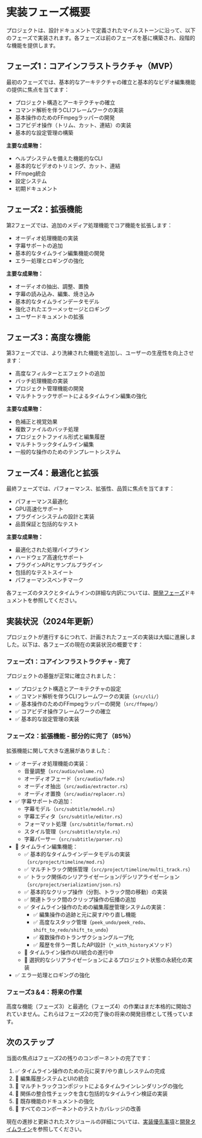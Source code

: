 # 実装フェーズ概要

プロジェクトは、設計ドキュメントで定義されたマイルストーンに沿って、以下のフェーズで実装されます。各フェーズは前のフェーズを基に構築され、段階的な機能を提供します。

## フェーズ1：コアインフラストラクチャ（MVP）

最初のフェーズでは、基本的なアーキテクチャの確立と基本的なビデオ編集機能の提供に焦点を当てます：

- プロジェクト構造とアーキテクチャの確立
- コマンド解析を伴うCLIフレームワークの実装
- 基本操作のためのFFmpegラッパーの開発
- コアビデオ操作（トリム、カット、連結）の実装
- 基本的な設定管理の構築

**主要な成果物：**
- ヘルプシステムを備えた機能的なCLI
- 基本的なビデオのトリミング、カット、連結
- FFmpeg統合
- 設定システム
- 初期ドキュメント

## フェーズ2：拡張機能

第2フェーズでは、追加のメディア処理機能でコア機能を拡張します：

- オーディオ処理機能の実装
- 字幕サポートの追加
- 基本的なタイムライン編集機能の開発
- エラー処理とロギングの強化

**主要な成果物：**
- オーディオの抽出、調整、置換
- 字幕の読み込み、編集、焼き込み
- 基本的なタイムラインデータモデル
- 強化されたエラーメッセージとロギング
- ユーザードキュメントの拡張

## フェーズ3：高度な機能

第3フェーズでは、より洗練された機能を追加し、ユーザーの生産性を向上させます：

- 高度なフィルターとエフェクトの追加
- バッチ処理機能の実装
- プロジェクト管理機能の開発
- マルチトラックサポートによるタイムライン編集の強化

**主要な成果物：**
- 色補正と視覚効果
- 複数ファイルのバッチ処理
- プロジェクトファイル形式と編集履歴
- マルチトラックタイムライン編集
- 一般的な操作のためのテンプレートシステム

## フェーズ4：最適化と拡張

最終フェーズでは、パフォーマンス、拡張性、品質に焦点を当てます：

- パフォーマンス最適化
- GPU高速化サポート
- プラグインシステムの設計と実装
- 品質保証と包括的なテスト

**主要な成果物：**
- 最適化された処理パイプライン
- ハードウェア高速化サポート
- プラグインAPIとサンプルプラグイン
- 包括的なテストスイート
- パフォーマンスベンチマーク

各フェーズのタスクとタイムラインの詳細な内訳については、[開発フェーズ](../開発フェーズ/)ドキュメントを参照してください。

## 実装状況（2024年更新）

プロジェクトが進行するにつれて、計画されたフェーズの実装は大幅に進展しました。以下は、各フェーズの現在の実装状況の概要です：

### フェーズ1：コアインフラストラクチャ - 完了

プロジェクトの基盤が正常に確立されました：

- ✅ プロジェクト構造とアーキテクチャの設定
- ✅ コマンド解析を伴うCLIフレームワークの実装（`src/cli/`）
- ✅ 基本操作のためのFFmpegラッパーの開発（`src/ffmpeg/`）
- ✅ コアビデオ操作フレームワークの確立
- ✅ 基本的な設定管理の実装

### フェーズ2：拡張機能 - 部分的に完了（85％）

拡張機能に関して大きな進展がありました：

- ✅ オーディオ処理機能の実装：
  - 音量調整（`src/audio/volume.rs`）
  - オーディオフェード（`src/audio/fade.rs`）
  - オーディオ抽出（`src/audio/extractor.rs`）
  - オーディオ置換（`src/audio/replacer.rs`）
- ✅ 字幕サポートの追加：
  - 字幕モデル（`src/subtitle/model.rs`）
  - 字幕エディタ（`src/subtitle/editor.rs`）
  - フォーマット処理（`src/subtitle/format.rs`）
  - スタイル管理（`src/subtitle/style.rs`）
  - 字幕パーサー（`src/subtitle/parser.rs`）
- 🔄 タイムライン編集機能：
  - ✅ 基本的なタイムラインデータモデルの実装（`src/project/timeline/mod.rs`）
  - ✅ マルチトラック関係管理（`src/project/timeline/multi_track.rs`）
  - ✅ トラック関係のシリアライゼーション/デシリアライゼーション（`src/project/serialization/json.rs`）
  - ✅ 基本的なクリップ操作（分割、トラック間の移動）の実装
  - ✅ 関連トラック間のクリップ操作の伝播の追加
  - ✅ タイムライン操作のための編集履歴管理システムの実装：
    - ✅ 編集操作の追跡と元に戻す/やり直し機能
    - ✅ 高度なスタック管理（`peek_undo/peek_redo`、`shift_to_redo/shift_to_undo`）
    - ✅ 複数操作のトランザクショングループ化
    - ✅ 履歴を伴う一貫したAPI設計（`*_with_history`メソッド）
  - 🔄 タイムライン操作のUI統合の進行中
  - 🔄 選択的なシリアライゼーションによるプロジェクト状態の永続化の実装
- ✅ エラー処理とロギングの強化

### フェーズ3＆4：将来の作業

高度な機能（フェーズ3）と最適化（フェーズ4）の作業はまだ本格的に開始されていません。これらはフェーズ2の完了後の将来の開発目標として残っています。

## 次のステップ

当面の焦点はフェーズ2の残りのコンポーネントの完了です：

1. ✅ タイムライン操作のための元に戻す/やり直しシステムの完成
2. 🔄 編集履歴システムとUIの統合
3. 🔄 マルチトラックコンポジットによるタイムラインレンダリングの強化
4. 🔄 関係の整合性チェックを含む包括的なタイムライン検証の実装
5. 🔄 既存機能のドキュメントの強化
6. 🔄 すべてのコンポーネントのテストカバレッジの改善

現在の進捗と更新されたスケジュールの詳細については、[実装優先事項](05_優先事項.md)と[開発タイムライン](04_タイムライン.md)を参照してください。 